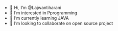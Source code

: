 - 👋 Hi, I’m @Lajwantiharani
- 👀 I’m interested in Pprogramming
- 🌱 I’m currently learning JAVA
- 💞️ I’m looking to collaborate on open source project


<!---
Lajwantiharani/Lajwantiharani is a ✨ special ✨ repository because its `README.md` (this file) appears on your GitHub profile.
You can click the Preview link to take a look at your changes.
--->

